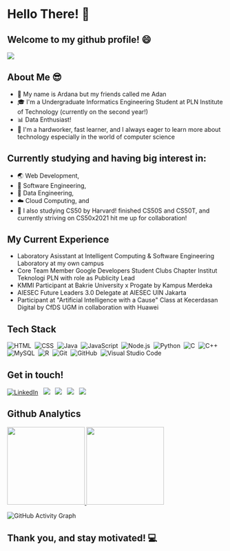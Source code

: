 # Hello There! :wave:
## Welcome to my github profile! :smile:
![](https://visitor-badge.glitch.me/badge?page_id=adanngrha)

## About Me :sunglasses:

* :boy: My name is Ardana but my friends called me Adan
* :mortar_board: I'm a Undergraduate Informatics Engineering Student at PLN Institute of Technology (currently on the second year!) 
* :bar_chart: Data Enthusiast! 
* :muscle: I'm a hardworker, fast learner, and I always eager to learn more about technology especially in the world of computer science 

## Currently studying and having big interest in:

* :earth_asia: Web Development,
* :wrench: Software Engineering,
* :nut_and_bolt: Data Engineering,
* :cloud: Cloud Computing, and
* :closed_book: I also studying CS50 by Harvard! finished CS50S and CS50T, and currently striving on CS50x2021 hit me up for collaboration! 

## My Current Experience

* Laboratory Asisstant at Intelligent Computing & Software Engineering Laboratory at my own campus
* Core Team Member Google Developers Student Clubs Chapter Institut Teknologi PLN with role as Publicity Lead
* KMMI Participant at Bakrie University x Progate by Kampus Merdeka
* AIESEC Future Leaders 3.0 Delegate at AIESEC UIN Jakarta
* Participant at "Artificial Intelligence with a Cause" Class at Kecerdasan Digital by CfDS UGM in collaboration with Huawei

## Tech Stack

![HTML](https://img.shields.io/badge/-HTML-05122A?style=flat&logo=HTML5)&nbsp;
![CSS](https://img.shields.io/badge/-CSS-05122A?style=flat&logo=CSS3&logoColor=1572B6)&nbsp;
![Java](https://img.shields.io/badge/-Java-05122A?style=flat&logo=java)&nbsp;
![JavaScript](https://img.shields.io/badge/-JavaScript-05122A?style=flat&logo=javascript)&nbsp;
![Node.js](https://img.shields.io/badge/-Node.js-05122A?style=flat&logo=node.js)&nbsp;
![Python](https://img.shields.io/badge/-Python-05122A?style=flat&logo=python)&nbsp;
![C](https://img.shields.io/badge/-C-05122A?style=flat&logo=C&logoColor=A8B9CC)&nbsp;
![C++](https://img.shields.io/badge/-C++-05122A?style=flat&logo=C%2B%2B&logoColor=00599C)&nbsp;
![MySQL](https://img.shields.io/badge/-MySQL-05122A?style=flat&logo=mysql)&nbsp;
![R](https://img.shields.io/badge/-R-05122A?style=flat&logo=R&logoColor=A8B9CC)&nbsp;
![Git](https://img.shields.io/badge/-Git-05122A?style=flat&logo=git)&nbsp;
![GitHub](https://img.shields.io/badge/-GitHub-05122A?style=flat&logo=github)&nbsp;
![Visual Studio Code](https://img.shields.io/badge/-Visual%20Studio%20Code-05122A?style=flat&logo=visual-studio-code&logoColor=007ACC)&nbsp;

## Get in touch!

<a href="https://www.linkedin.com/in/ardana-nugraha/"><img alt="LinkedIn" src="https://img.shields.io/badge/LinkedIn-0077B5?style=for-the-badge&logo=linkedin&logoColor=white"/></a> &nbsp;
<a href="https://www.instagram.com/adanngrha/"><img src="https://img.shields.io/badge/Instagram-E4405F?style=for-the-badge&logo=instagram&logoColor=white"/></a> &nbsp;
<a href="https://twitter.com/adanngrha/"><img src="https://img.shields.io/badge/Twitter-1DA1F2?style=for-the-badge&logo=twitter&logoColor=white"/></a> &nbsp;
<a href="mailto:contact.ardana@gmail.com"><img src="https://img.shields.io/badge/Gmail-D14836?style=for-the-badge&logo=gmail&logoColor=white"></a> &nbsp;
<a href="https://open.spotify.com/user/t18w2nhlazzsgkpg1shy4rple?si=ITSl-EyuSguKJGCFb_lKog&utm_source=copy-link&dl_branch=1&nd=1"><img src="https://img.shields.io/badge/Spotify-1ED760?&style=for-the-badge&logo=spotify&logoColor=white"></a> &nbsp;

## Github Analytics

<p align="left">
<a href="https://github.com/adanngrha">
  <img height="180em" src="https://github-readme-stats-eight-theta.vercel.app/api?username=adanngrha&show_icons=true&theme=algolia&include_all_commits=true&count_private=true"/>
  <img height="180em" src="https://github-readme-stats-eight-theta.vercel.app/api/top-langs/?username=adanngrha&layout=compact&langs_count=8&theme=algolia"/>
</a>
</p>

![GitHub Activity Graph](https://activity-graph.herokuapp.com/graph?username=adanngrha&bg_color=000000&color=4fff67&line=4fff67&point=ffffff&area=true&hide_border=true) 

## Thank you, and stay motivated! :computer:
